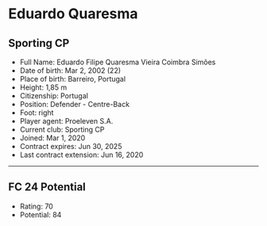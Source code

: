 # Eduardo Quaresma
## Sporting CP

- Full Name: Eduardo Filipe Quaresma Vieira Coimbra Simões
- Date of birth: Mar 2, 2002 (22)
- Place of birth: Barreiro, Portugal
- Height: 1,85 m
- Citizenship: Portugal
- Position: Defender - Centre-Back
- Foot: right
- Player agent: Proeleven S.A.
- Current club: Sporting CP
- Joined: Mar 1, 2020
- Contract expires: Jun 30, 2025
- Last contract extension: Jun 16, 2020

---

## FC 24 Potential

- Rating: 70
- Potential: 84
